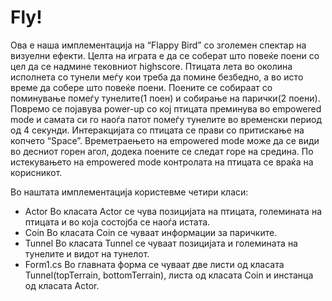# Fly!
Ова е наша имплементација на “Flappy Bird” со зголемен спектар на визуелни ефекти. Целта на играта е да се соберат што повеќе поени со цел да се надмине тековниот highscore. Птицата лета во околина исполнета со тунели меѓу кои треба да помине безбедно, а во исто време да собере што повеќе поени. Поените се собираат со поминување помеѓу тунелите(1 поен) и собирање на парички(2 поени). Повремо се појавува power-up со кој птицата преминува во empowered mode и самата си го наоѓа патот помеѓу тунелите во временски период од 4 секунди. Интеракцијата со птицата се прави со притискање на копчето “Space”. Времетраењето на empowered mode може да се види во десниот горен агол, додека поените се следат горе на средина. По истекувањето на empowered mode контролата на птицата се враќа на корисникот.

Во наштата имплементација користевме четири класи:

* Actor
	Во класата Actor се чува позицијата на птицата, големината на птицата и во која состојба се наоѓа истата.
* Coin
	Во класата Coin се чуваат информации за паричките.
* Tunnel
	Во класата Tunnel се чуваат позицијата и големината на тунелите и видот на тунелот.
* Form1.cs
	Во главната форма се чуваат две листи од класата Tunnel(topTerrain, bottomTerrain), листа од класата Coin и инстанца од класата Actor.
